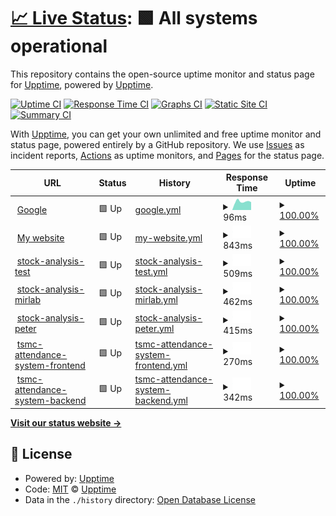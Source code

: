 # [📈 Live Status](https://demo.upptime.js.org): <!--live status--> **🟩 All systems operational**

This repository contains the open-source uptime monitor and status page for [Upptime](https://upptime.js.org), powered by [Upptime](https://github.com/upptime/upptime).

[![Uptime CI](https://github.com/upptime/upptime/workflows/Uptime%20CI/badge.svg)](https://github.com/upptime/upptime/actions?query=workflow%3A%22Uptime+CI%22)
[![Response Time CI](https://github.com/upptime/upptime/workflows/Response%20Time%20CI/badge.svg)](https://github.com/upptime/upptime/actions?query=workflow%3A%22Response+Time+CI%22)
[![Graphs CI](https://github.com/upptime/upptime/workflows/Graphs%20CI/badge.svg)](https://github.com/upptime/upptime/actions?query=workflow%3A%22Graphs+CI%22)
[![Static Site CI](https://github.com/upptime/upptime/workflows/Static%20Site%20CI/badge.svg)](https://github.com/upptime/upptime/actions?query=workflow%3A%22Static+Site+CI%22)
[![Summary CI](https://github.com/upptime/upptime/workflows/Summary%20CI/badge.svg)](https://github.com/upptime/upptime/actions?query=workflow%3A%22Summary+CI%22)

With [Upptime](https://upptime.js.org), you can get your own unlimited and free uptime monitor and status page, powered entirely by a GitHub repository. We use [Issues](https://github.com/upptime/upptime/issues) as incident reports, [Actions](https://github.com/upptime/upptime/actions) as uptime monitors, and [Pages](https://demo.upptime.js.org) for the status page.

<!--start: status pages-->
<!-- This summary is generated by Upptime (https://github.com/upptime/upptime) -->
<!-- Do not edit this manually, your changes will be overwritten -->
<!-- prettier-ignore -->
| URL | Status | History | Response Time | Uptime |
| --- | ------ | ------- | ------------- | ------ |
| <img alt="" src="https://icons.duckduckgo.com/ip3/www.google.com.ico" height="13"> [Google](https://www.google.com) | 🟩 Up | [google.yml](https://github.com/JunTingLin/upptime/commits/HEAD/history/google.yml) | <details><summary><img alt="Response time graph" src="./graphs/google/response-time-week.png" height="20"> 96ms</summary><br><a href="https://demo.upptime.js.org/history/google"><img alt="Response time 112" src="https://img.shields.io/endpoint?url=https%3A%2F%2Fraw.githubusercontent.com%2FJunTingLin%2Fupptime%2FHEAD%2Fapi%2Fgoogle%2Fresponse-time.json"></a><br><a href="https://demo.upptime.js.org/history/google"><img alt="24-hour response time 90" src="https://img.shields.io/endpoint?url=https%3A%2F%2Fraw.githubusercontent.com%2FJunTingLin%2Fupptime%2FHEAD%2Fapi%2Fgoogle%2Fresponse-time-day.json"></a><br><a href="https://demo.upptime.js.org/history/google"><img alt="7-day response time 96" src="https://img.shields.io/endpoint?url=https%3A%2F%2Fraw.githubusercontent.com%2FJunTingLin%2Fupptime%2FHEAD%2Fapi%2Fgoogle%2Fresponse-time-week.json"></a><br><a href="https://demo.upptime.js.org/history/google"><img alt="30-day response time 99" src="https://img.shields.io/endpoint?url=https%3A%2F%2Fraw.githubusercontent.com%2FJunTingLin%2Fupptime%2FHEAD%2Fapi%2Fgoogle%2Fresponse-time-month.json"></a><br><a href="https://demo.upptime.js.org/history/google"><img alt="1-year response time 112" src="https://img.shields.io/endpoint?url=https%3A%2F%2Fraw.githubusercontent.com%2FJunTingLin%2Fupptime%2FHEAD%2Fapi%2Fgoogle%2Fresponse-time-year.json"></a></details> | <details><summary><a href="https://demo.upptime.js.org/history/google">100.00%</a></summary><a href="https://demo.upptime.js.org/history/google"><img alt="All-time uptime 100.00%" src="https://img.shields.io/endpoint?url=https%3A%2F%2Fraw.githubusercontent.com%2FJunTingLin%2Fupptime%2FHEAD%2Fapi%2Fgoogle%2Fuptime.json"></a><br><a href="https://demo.upptime.js.org/history/google"><img alt="24-hour uptime 100.00%" src="https://img.shields.io/endpoint?url=https%3A%2F%2Fraw.githubusercontent.com%2FJunTingLin%2Fupptime%2FHEAD%2Fapi%2Fgoogle%2Fuptime-day.json"></a><br><a href="https://demo.upptime.js.org/history/google"><img alt="7-day uptime 100.00%" src="https://img.shields.io/endpoint?url=https%3A%2F%2Fraw.githubusercontent.com%2FJunTingLin%2Fupptime%2FHEAD%2Fapi%2Fgoogle%2Fuptime-week.json"></a><br><a href="https://demo.upptime.js.org/history/google"><img alt="30-day uptime 100.00%" src="https://img.shields.io/endpoint?url=https%3A%2F%2Fraw.githubusercontent.com%2FJunTingLin%2Fupptime%2FHEAD%2Fapi%2Fgoogle%2Fuptime-month.json"></a><br><a href="https://demo.upptime.js.org/history/google"><img alt="1-year uptime 100.00%" src="https://img.shields.io/endpoint?url=https%3A%2F%2Fraw.githubusercontent.com%2FJunTingLin%2Fupptime%2FHEAD%2Fapi%2Fgoogle%2Fuptime-year.json"></a></details>
| <img alt="" src="https://icons.duckduckgo.com/ip3/junting.info.ico" height="13"> [My website](https://junting.info/) | 🟩 Up | [my-website.yml](https://github.com/JunTingLin/upptime/commits/HEAD/history/my-website.yml) | <details><summary><img alt="Response time graph" src="./graphs/my-website/response-time-week.png" height="20"> 843ms</summary><br><a href="https://demo.upptime.js.org/history/my-website"><img alt="Response time 1545" src="https://img.shields.io/endpoint?url=https%3A%2F%2Fraw.githubusercontent.com%2FJunTingLin%2Fupptime%2FHEAD%2Fapi%2Fmy-website%2Fresponse-time.json"></a><br><a href="https://demo.upptime.js.org/history/my-website"><img alt="24-hour response time 432" src="https://img.shields.io/endpoint?url=https%3A%2F%2Fraw.githubusercontent.com%2FJunTingLin%2Fupptime%2FHEAD%2Fapi%2Fmy-website%2Fresponse-time-day.json"></a><br><a href="https://demo.upptime.js.org/history/my-website"><img alt="7-day response time 843" src="https://img.shields.io/endpoint?url=https%3A%2F%2Fraw.githubusercontent.com%2FJunTingLin%2Fupptime%2FHEAD%2Fapi%2Fmy-website%2Fresponse-time-week.json"></a><br><a href="https://demo.upptime.js.org/history/my-website"><img alt="30-day response time 548" src="https://img.shields.io/endpoint?url=https%3A%2F%2Fraw.githubusercontent.com%2FJunTingLin%2Fupptime%2FHEAD%2Fapi%2Fmy-website%2Fresponse-time-month.json"></a><br><a href="https://demo.upptime.js.org/history/my-website"><img alt="1-year response time 1810" src="https://img.shields.io/endpoint?url=https%3A%2F%2Fraw.githubusercontent.com%2FJunTingLin%2Fupptime%2FHEAD%2Fapi%2Fmy-website%2Fresponse-time-year.json"></a></details> | <details><summary><a href="https://demo.upptime.js.org/history/my-website">100.00%</a></summary><a href="https://demo.upptime.js.org/history/my-website"><img alt="All-time uptime 68.56%" src="https://img.shields.io/endpoint?url=https%3A%2F%2Fraw.githubusercontent.com%2FJunTingLin%2Fupptime%2FHEAD%2Fapi%2Fmy-website%2Fuptime.json"></a><br><a href="https://demo.upptime.js.org/history/my-website"><img alt="24-hour uptime 100.00%" src="https://img.shields.io/endpoint?url=https%3A%2F%2Fraw.githubusercontent.com%2FJunTingLin%2Fupptime%2FHEAD%2Fapi%2Fmy-website%2Fuptime-day.json"></a><br><a href="https://demo.upptime.js.org/history/my-website"><img alt="7-day uptime 100.00%" src="https://img.shields.io/endpoint?url=https%3A%2F%2Fraw.githubusercontent.com%2FJunTingLin%2Fupptime%2FHEAD%2Fapi%2Fmy-website%2Fuptime-week.json"></a><br><a href="https://demo.upptime.js.org/history/my-website"><img alt="30-day uptime 100.00%" src="https://img.shields.io/endpoint?url=https%3A%2F%2Fraw.githubusercontent.com%2FJunTingLin%2Fupptime%2FHEAD%2Fapi%2Fmy-website%2Fuptime-month.json"></a><br><a href="https://demo.upptime.js.org/history/my-website"><img alt="1-year uptime 77.38%" src="https://img.shields.io/endpoint?url=https%3A%2F%2Fraw.githubusercontent.com%2FJunTingLin%2Fupptime%2FHEAD%2Fapi%2Fmy-website%2Fuptime-year.json"></a></details>
| <img alt="" src="https://icons.duckduckgo.com/ip3/stock-analysis-test.junting.info.ico" height="13"> [stock-analysis-test](https://stock-analysis-test.junting.info/) | 🟩 Up | [stock-analysis-test.yml](https://github.com/JunTingLin/upptime/commits/HEAD/history/stock-analysis-test.yml) | <details><summary><img alt="Response time graph" src="./graphs/stock-analysis-test/response-time-week.png" height="20"> 509ms</summary><br><a href="https://demo.upptime.js.org/history/stock-analysis-test"><img alt="Response time 532" src="https://img.shields.io/endpoint?url=https%3A%2F%2Fraw.githubusercontent.com%2FJunTingLin%2Fupptime%2FHEAD%2Fapi%2Fstock-analysis-test%2Fresponse-time.json"></a><br><a href="https://demo.upptime.js.org/history/stock-analysis-test"><img alt="24-hour response time 391" src="https://img.shields.io/endpoint?url=https%3A%2F%2Fraw.githubusercontent.com%2FJunTingLin%2Fupptime%2FHEAD%2Fapi%2Fstock-analysis-test%2Fresponse-time-day.json"></a><br><a href="https://demo.upptime.js.org/history/stock-analysis-test"><img alt="7-day response time 509" src="https://img.shields.io/endpoint?url=https%3A%2F%2Fraw.githubusercontent.com%2FJunTingLin%2Fupptime%2FHEAD%2Fapi%2Fstock-analysis-test%2Fresponse-time-week.json"></a><br><a href="https://demo.upptime.js.org/history/stock-analysis-test"><img alt="30-day response time 567" src="https://img.shields.io/endpoint?url=https%3A%2F%2Fraw.githubusercontent.com%2FJunTingLin%2Fupptime%2FHEAD%2Fapi%2Fstock-analysis-test%2Fresponse-time-month.json"></a><br><a href="https://demo.upptime.js.org/history/stock-analysis-test"><img alt="1-year response time 532" src="https://img.shields.io/endpoint?url=https%3A%2F%2Fraw.githubusercontent.com%2FJunTingLin%2Fupptime%2FHEAD%2Fapi%2Fstock-analysis-test%2Fresponse-time-year.json"></a></details> | <details><summary><a href="https://demo.upptime.js.org/history/stock-analysis-test">100.00%</a></summary><a href="https://demo.upptime.js.org/history/stock-analysis-test"><img alt="All-time uptime 100.00%" src="https://img.shields.io/endpoint?url=https%3A%2F%2Fraw.githubusercontent.com%2FJunTingLin%2Fupptime%2FHEAD%2Fapi%2Fstock-analysis-test%2Fuptime.json"></a><br><a href="https://demo.upptime.js.org/history/stock-analysis-test"><img alt="24-hour uptime 100.00%" src="https://img.shields.io/endpoint?url=https%3A%2F%2Fraw.githubusercontent.com%2FJunTingLin%2Fupptime%2FHEAD%2Fapi%2Fstock-analysis-test%2Fuptime-day.json"></a><br><a href="https://demo.upptime.js.org/history/stock-analysis-test"><img alt="7-day uptime 100.00%" src="https://img.shields.io/endpoint?url=https%3A%2F%2Fraw.githubusercontent.com%2FJunTingLin%2Fupptime%2FHEAD%2Fapi%2Fstock-analysis-test%2Fuptime-week.json"></a><br><a href="https://demo.upptime.js.org/history/stock-analysis-test"><img alt="30-day uptime 100.00%" src="https://img.shields.io/endpoint?url=https%3A%2F%2Fraw.githubusercontent.com%2FJunTingLin%2Fupptime%2FHEAD%2Fapi%2Fstock-analysis-test%2Fuptime-month.json"></a><br><a href="https://demo.upptime.js.org/history/stock-analysis-test"><img alt="1-year uptime 100.00%" src="https://img.shields.io/endpoint?url=https%3A%2F%2Fraw.githubusercontent.com%2FJunTingLin%2Fupptime%2FHEAD%2Fapi%2Fstock-analysis-test%2Fuptime-year.json"></a></details>
| <img alt="" src="https://icons.duckduckgo.com/ip3/stock-analysis-mirlab.junting.info.ico" height="13"> [stock-analysis-mirlab](https://stock-analysis-mirlab.junting.info/) | 🟩 Up | [stock-analysis-mirlab.yml](https://github.com/JunTingLin/upptime/commits/HEAD/history/stock-analysis-mirlab.yml) | <details><summary><img alt="Response time graph" src="./graphs/stock-analysis-mirlab/response-time-week.png" height="20"> 462ms</summary><br><a href="https://demo.upptime.js.org/history/stock-analysis-mirlab"><img alt="Response time 497" src="https://img.shields.io/endpoint?url=https%3A%2F%2Fraw.githubusercontent.com%2FJunTingLin%2Fupptime%2FHEAD%2Fapi%2Fstock-analysis-mirlab%2Fresponse-time.json"></a><br><a href="https://demo.upptime.js.org/history/stock-analysis-mirlab"><img alt="24-hour response time 400" src="https://img.shields.io/endpoint?url=https%3A%2F%2Fraw.githubusercontent.com%2FJunTingLin%2Fupptime%2FHEAD%2Fapi%2Fstock-analysis-mirlab%2Fresponse-time-day.json"></a><br><a href="https://demo.upptime.js.org/history/stock-analysis-mirlab"><img alt="7-day response time 462" src="https://img.shields.io/endpoint?url=https%3A%2F%2Fraw.githubusercontent.com%2FJunTingLin%2Fupptime%2FHEAD%2Fapi%2Fstock-analysis-mirlab%2Fresponse-time-week.json"></a><br><a href="https://demo.upptime.js.org/history/stock-analysis-mirlab"><img alt="30-day response time 482" src="https://img.shields.io/endpoint?url=https%3A%2F%2Fraw.githubusercontent.com%2FJunTingLin%2Fupptime%2FHEAD%2Fapi%2Fstock-analysis-mirlab%2Fresponse-time-month.json"></a><br><a href="https://demo.upptime.js.org/history/stock-analysis-mirlab"><img alt="1-year response time 497" src="https://img.shields.io/endpoint?url=https%3A%2F%2Fraw.githubusercontent.com%2FJunTingLin%2Fupptime%2FHEAD%2Fapi%2Fstock-analysis-mirlab%2Fresponse-time-year.json"></a></details> | <details><summary><a href="https://demo.upptime.js.org/history/stock-analysis-mirlab">100.00%</a></summary><a href="https://demo.upptime.js.org/history/stock-analysis-mirlab"><img alt="All-time uptime 99.99%" src="https://img.shields.io/endpoint?url=https%3A%2F%2Fraw.githubusercontent.com%2FJunTingLin%2Fupptime%2FHEAD%2Fapi%2Fstock-analysis-mirlab%2Fuptime.json"></a><br><a href="https://demo.upptime.js.org/history/stock-analysis-mirlab"><img alt="24-hour uptime 100.00%" src="https://img.shields.io/endpoint?url=https%3A%2F%2Fraw.githubusercontent.com%2FJunTingLin%2Fupptime%2FHEAD%2Fapi%2Fstock-analysis-mirlab%2Fuptime-day.json"></a><br><a href="https://demo.upptime.js.org/history/stock-analysis-mirlab"><img alt="7-day uptime 100.00%" src="https://img.shields.io/endpoint?url=https%3A%2F%2Fraw.githubusercontent.com%2FJunTingLin%2Fupptime%2FHEAD%2Fapi%2Fstock-analysis-mirlab%2Fuptime-week.json"></a><br><a href="https://demo.upptime.js.org/history/stock-analysis-mirlab"><img alt="30-day uptime 100.00%" src="https://img.shields.io/endpoint?url=https%3A%2F%2Fraw.githubusercontent.com%2FJunTingLin%2Fupptime%2FHEAD%2Fapi%2Fstock-analysis-mirlab%2Fuptime-month.json"></a><br><a href="https://demo.upptime.js.org/history/stock-analysis-mirlab"><img alt="1-year uptime 99.99%" src="https://img.shields.io/endpoint?url=https%3A%2F%2Fraw.githubusercontent.com%2FJunTingLin%2Fupptime%2FHEAD%2Fapi%2Fstock-analysis-mirlab%2Fuptime-year.json"></a></details>
| <img alt="" src="https://icons.duckduckgo.com/ip3/stock-analysis-peter.junting.info.ico" height="13"> [stock-analysis-peter](https://stock-analysis-peter.junting.info/) | 🟩 Up | [stock-analysis-peter.yml](https://github.com/JunTingLin/upptime/commits/HEAD/history/stock-analysis-peter.yml) | <details><summary><img alt="Response time graph" src="./graphs/stock-analysis-peter/response-time-week.png" height="20"> 415ms</summary><br><a href="https://demo.upptime.js.org/history/stock-analysis-peter"><img alt="Response time 498" src="https://img.shields.io/endpoint?url=https%3A%2F%2Fraw.githubusercontent.com%2FJunTingLin%2Fupptime%2FHEAD%2Fapi%2Fstock-analysis-peter%2Fresponse-time.json"></a><br><a href="https://demo.upptime.js.org/history/stock-analysis-peter"><img alt="24-hour response time 299" src="https://img.shields.io/endpoint?url=https%3A%2F%2Fraw.githubusercontent.com%2FJunTingLin%2Fupptime%2FHEAD%2Fapi%2Fstock-analysis-peter%2Fresponse-time-day.json"></a><br><a href="https://demo.upptime.js.org/history/stock-analysis-peter"><img alt="7-day response time 415" src="https://img.shields.io/endpoint?url=https%3A%2F%2Fraw.githubusercontent.com%2FJunTingLin%2Fupptime%2FHEAD%2Fapi%2Fstock-analysis-peter%2Fresponse-time-week.json"></a><br><a href="https://demo.upptime.js.org/history/stock-analysis-peter"><img alt="30-day response time 490" src="https://img.shields.io/endpoint?url=https%3A%2F%2Fraw.githubusercontent.com%2FJunTingLin%2Fupptime%2FHEAD%2Fapi%2Fstock-analysis-peter%2Fresponse-time-month.json"></a><br><a href="https://demo.upptime.js.org/history/stock-analysis-peter"><img alt="1-year response time 498" src="https://img.shields.io/endpoint?url=https%3A%2F%2Fraw.githubusercontent.com%2FJunTingLin%2Fupptime%2FHEAD%2Fapi%2Fstock-analysis-peter%2Fresponse-time-year.json"></a></details> | <details><summary><a href="https://demo.upptime.js.org/history/stock-analysis-peter">100.00%</a></summary><a href="https://demo.upptime.js.org/history/stock-analysis-peter"><img alt="All-time uptime 100.00%" src="https://img.shields.io/endpoint?url=https%3A%2F%2Fraw.githubusercontent.com%2FJunTingLin%2Fupptime%2FHEAD%2Fapi%2Fstock-analysis-peter%2Fuptime.json"></a><br><a href="https://demo.upptime.js.org/history/stock-analysis-peter"><img alt="24-hour uptime 100.00%" src="https://img.shields.io/endpoint?url=https%3A%2F%2Fraw.githubusercontent.com%2FJunTingLin%2Fupptime%2FHEAD%2Fapi%2Fstock-analysis-peter%2Fuptime-day.json"></a><br><a href="https://demo.upptime.js.org/history/stock-analysis-peter"><img alt="7-day uptime 100.00%" src="https://img.shields.io/endpoint?url=https%3A%2F%2Fraw.githubusercontent.com%2FJunTingLin%2Fupptime%2FHEAD%2Fapi%2Fstock-analysis-peter%2Fuptime-week.json"></a><br><a href="https://demo.upptime.js.org/history/stock-analysis-peter"><img alt="30-day uptime 100.00%" src="https://img.shields.io/endpoint?url=https%3A%2F%2Fraw.githubusercontent.com%2FJunTingLin%2Fupptime%2FHEAD%2Fapi%2Fstock-analysis-peter%2Fuptime-month.json"></a><br><a href="https://demo.upptime.js.org/history/stock-analysis-peter"><img alt="1-year uptime 100.00%" src="https://img.shields.io/endpoint?url=https%3A%2F%2Fraw.githubusercontent.com%2FJunTingLin%2Fupptime%2FHEAD%2Fapi%2Fstock-analysis-peter%2Fuptime-year.json"></a></details>
| <img alt="" src="https://icons.duckduckgo.com/ip3/tsmc-attendance-system.junting.info.ico" height="13"> [tsmc-attendance-system-frontend](https://tsmc-attendance-system.junting.info/) | 🟩 Up | [tsmc-attendance-system-frontend.yml](https://github.com/JunTingLin/upptime/commits/HEAD/history/tsmc-attendance-system-frontend.yml) | <details><summary><img alt="Response time graph" src="./graphs/tsmc-attendance-system-frontend/response-time-week.png" height="20"> 270ms</summary><br><a href="https://demo.upptime.js.org/history/tsmc-attendance-system-frontend"><img alt="Response time 287" src="https://img.shields.io/endpoint?url=https%3A%2F%2Fraw.githubusercontent.com%2FJunTingLin%2Fupptime%2FHEAD%2Fapi%2Ftsmc-attendance-system-frontend%2Fresponse-time.json"></a><br><a href="https://demo.upptime.js.org/history/tsmc-attendance-system-frontend"><img alt="24-hour response time 148" src="https://img.shields.io/endpoint?url=https%3A%2F%2Fraw.githubusercontent.com%2FJunTingLin%2Fupptime%2FHEAD%2Fapi%2Ftsmc-attendance-system-frontend%2Fresponse-time-day.json"></a><br><a href="https://demo.upptime.js.org/history/tsmc-attendance-system-frontend"><img alt="7-day response time 270" src="https://img.shields.io/endpoint?url=https%3A%2F%2Fraw.githubusercontent.com%2FJunTingLin%2Fupptime%2FHEAD%2Fapi%2Ftsmc-attendance-system-frontend%2Fresponse-time-week.json"></a><br><a href="https://demo.upptime.js.org/history/tsmc-attendance-system-frontend"><img alt="30-day response time 287" src="https://img.shields.io/endpoint?url=https%3A%2F%2Fraw.githubusercontent.com%2FJunTingLin%2Fupptime%2FHEAD%2Fapi%2Ftsmc-attendance-system-frontend%2Fresponse-time-month.json"></a><br><a href="https://demo.upptime.js.org/history/tsmc-attendance-system-frontend"><img alt="1-year response time 287" src="https://img.shields.io/endpoint?url=https%3A%2F%2Fraw.githubusercontent.com%2FJunTingLin%2Fupptime%2FHEAD%2Fapi%2Ftsmc-attendance-system-frontend%2Fresponse-time-year.json"></a></details> | <details><summary><a href="https://demo.upptime.js.org/history/tsmc-attendance-system-frontend">100.00%</a></summary><a href="https://demo.upptime.js.org/history/tsmc-attendance-system-frontend"><img alt="All-time uptime 100.00%" src="https://img.shields.io/endpoint?url=https%3A%2F%2Fraw.githubusercontent.com%2FJunTingLin%2Fupptime%2FHEAD%2Fapi%2Ftsmc-attendance-system-frontend%2Fuptime.json"></a><br><a href="https://demo.upptime.js.org/history/tsmc-attendance-system-frontend"><img alt="24-hour uptime 100.00%" src="https://img.shields.io/endpoint?url=https%3A%2F%2Fraw.githubusercontent.com%2FJunTingLin%2Fupptime%2FHEAD%2Fapi%2Ftsmc-attendance-system-frontend%2Fuptime-day.json"></a><br><a href="https://demo.upptime.js.org/history/tsmc-attendance-system-frontend"><img alt="7-day uptime 100.00%" src="https://img.shields.io/endpoint?url=https%3A%2F%2Fraw.githubusercontent.com%2FJunTingLin%2Fupptime%2FHEAD%2Fapi%2Ftsmc-attendance-system-frontend%2Fuptime-week.json"></a><br><a href="https://demo.upptime.js.org/history/tsmc-attendance-system-frontend"><img alt="30-day uptime 100.00%" src="https://img.shields.io/endpoint?url=https%3A%2F%2Fraw.githubusercontent.com%2FJunTingLin%2Fupptime%2FHEAD%2Fapi%2Ftsmc-attendance-system-frontend%2Fuptime-month.json"></a><br><a href="https://demo.upptime.js.org/history/tsmc-attendance-system-frontend"><img alt="1-year uptime 100.00%" src="https://img.shields.io/endpoint?url=https%3A%2F%2Fraw.githubusercontent.com%2FJunTingLin%2Fupptime%2FHEAD%2Fapi%2Ftsmc-attendance-system-frontend%2Fuptime-year.json"></a></details>
| <img alt="" src="https://icons.duckduckgo.com/ip3/attendance-system-api-752674193588.asia-east1.run.app.ico" height="13"> [tsmc-attendance-system-backend](https://attendance-system-api-752674193588.asia-east1.run.app/swagger-ui/index.html) | 🟩 Up | [tsmc-attendance-system-backend.yml](https://github.com/JunTingLin/upptime/commits/HEAD/history/tsmc-attendance-system-backend.yml) | <details><summary><img alt="Response time graph" src="./graphs/tsmc-attendance-system-backend/response-time-week.png" height="20"> 342ms</summary><br><a href="https://demo.upptime.js.org/history/tsmc-attendance-system-backend"><img alt="Response time 350" src="https://img.shields.io/endpoint?url=https%3A%2F%2Fraw.githubusercontent.com%2FJunTingLin%2Fupptime%2FHEAD%2Fapi%2Ftsmc-attendance-system-backend%2Fresponse-time.json"></a><br><a href="https://demo.upptime.js.org/history/tsmc-attendance-system-backend"><img alt="24-hour response time 387" src="https://img.shields.io/endpoint?url=https%3A%2F%2Fraw.githubusercontent.com%2FJunTingLin%2Fupptime%2FHEAD%2Fapi%2Ftsmc-attendance-system-backend%2Fresponse-time-day.json"></a><br><a href="https://demo.upptime.js.org/history/tsmc-attendance-system-backend"><img alt="7-day response time 342" src="https://img.shields.io/endpoint?url=https%3A%2F%2Fraw.githubusercontent.com%2FJunTingLin%2Fupptime%2FHEAD%2Fapi%2Ftsmc-attendance-system-backend%2Fresponse-time-week.json"></a><br><a href="https://demo.upptime.js.org/history/tsmc-attendance-system-backend"><img alt="30-day response time 350" src="https://img.shields.io/endpoint?url=https%3A%2F%2Fraw.githubusercontent.com%2FJunTingLin%2Fupptime%2FHEAD%2Fapi%2Ftsmc-attendance-system-backend%2Fresponse-time-month.json"></a><br><a href="https://demo.upptime.js.org/history/tsmc-attendance-system-backend"><img alt="1-year response time 350" src="https://img.shields.io/endpoint?url=https%3A%2F%2Fraw.githubusercontent.com%2FJunTingLin%2Fupptime%2FHEAD%2Fapi%2Ftsmc-attendance-system-backend%2Fresponse-time-year.json"></a></details> | <details><summary><a href="https://demo.upptime.js.org/history/tsmc-attendance-system-backend">100.00%</a></summary><a href="https://demo.upptime.js.org/history/tsmc-attendance-system-backend"><img alt="All-time uptime 100.00%" src="https://img.shields.io/endpoint?url=https%3A%2F%2Fraw.githubusercontent.com%2FJunTingLin%2Fupptime%2FHEAD%2Fapi%2Ftsmc-attendance-system-backend%2Fuptime.json"></a><br><a href="https://demo.upptime.js.org/history/tsmc-attendance-system-backend"><img alt="24-hour uptime 100.00%" src="https://img.shields.io/endpoint?url=https%3A%2F%2Fraw.githubusercontent.com%2FJunTingLin%2Fupptime%2FHEAD%2Fapi%2Ftsmc-attendance-system-backend%2Fuptime-day.json"></a><br><a href="https://demo.upptime.js.org/history/tsmc-attendance-system-backend"><img alt="7-day uptime 100.00%" src="https://img.shields.io/endpoint?url=https%3A%2F%2Fraw.githubusercontent.com%2FJunTingLin%2Fupptime%2FHEAD%2Fapi%2Ftsmc-attendance-system-backend%2Fuptime-week.json"></a><br><a href="https://demo.upptime.js.org/history/tsmc-attendance-system-backend"><img alt="30-day uptime 100.00%" src="https://img.shields.io/endpoint?url=https%3A%2F%2Fraw.githubusercontent.com%2FJunTingLin%2Fupptime%2FHEAD%2Fapi%2Ftsmc-attendance-system-backend%2Fuptime-month.json"></a><br><a href="https://demo.upptime.js.org/history/tsmc-attendance-system-backend"><img alt="1-year uptime 100.00%" src="https://img.shields.io/endpoint?url=https%3A%2F%2Fraw.githubusercontent.com%2FJunTingLin%2Fupptime%2FHEAD%2Fapi%2Ftsmc-attendance-system-backend%2Fuptime-year.json"></a></details>

<!--end: status pages-->

[**Visit our status website →**](https://demo.upptime.js.org)

## 📄 License

- Powered by: [Upptime](https://github.com/upptime/upptime)
- Code: [MIT](./LICENSE) © [Upptime](https://upptime.js.org)
- Data in the `./history` directory: [Open Database License](https://opendatacommons.org/licenses/odbl/1-0/)
